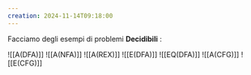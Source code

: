 ```yaml
---
creation: 2024-11-14T09:18:00
---
```

Facciamo degli esempi di problemi **Decidibili** : 

![[A(DFA)]] 
![[A(NFA)]]
![[A(REX)]]
![[E(DFA)]]
![[EQ(DFA)]]
![[A(CFG)]]
![[E(CFG)]]
